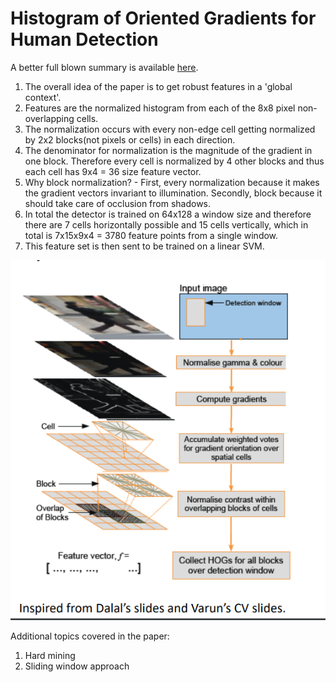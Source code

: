 # Histogram of Oriented Gradients for Human Detection

A better full blown summary is available [here](http://mccormickml.com/2013/05/09/hog-person-detector-tutorial/).

1. The overall idea of the paper is to get robust features in a 'global context'.
2. Features are the normalized histogram from each of the 8x8 pixel non-overlapping cells. 
3. The normalization occurs with every non-edge cell getting normalized by 2x2 blocks(not pixels or cells) in each direction. 
4. The denominator for normalization is the magnitude of the gradient in one block. Therefore every cell is normalized by 4 other blocks and thus each cell has 9x4 = 36 size feature vector.
5. Why block normalization? - First, every normalization because it makes the gradient vectors invariant to illumination. Secondly, block because it should take care of occlusion from shadows.
6. In total the detector is trained on 64x128 a window size and therefore there are 7 cells horizontally possible and 15 cells vertically, which in total is 7x15x9x4 = 3780 feature points from a single window.
7. This feature set is then sent to be trained on a linear SVM.

![HOG pipeline, taken from Prof.Abhinav Shrivastava's slides](../images/hog.png)


Additional topics covered in the paper:

1. Hard mining
2. Sliding window approach
